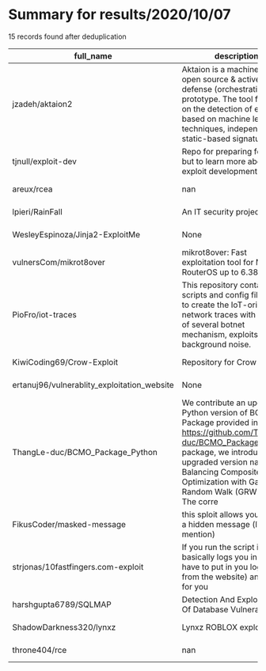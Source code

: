 
# Summary for results/2020/10/07
    
15 records found after deduplication

| full_name | description | html_url | matched_list | matched_count | pushed_at | size | stargazers_count | language | forks_count |
|---------------------------------------------|------------------------------------------------------------------------------------------------------------------------------------------------------------------------------------------------------------------------------------------------------------------|----------------------------------------------------------------|----------------|-----------------|---------------------------|--------|--------------------|------------|---------------|
| jzadeh/aktaion2 | Aktaion is a machine learning open source & active defense (orchestration) prototype. The tool focuses on the detection of exploits based on machine learning techniques, independent of static-based signatures. | https://github.com/jzadeh/aktaion2 | ['exploit'] | 1 | 2020-10-07 20:26:49+00:00 | 176920 | 40 | Python | 16 |
| tjnull/exploit-dev | Repo for preparing for OSCE but to learn more about exploit development | https://github.com/tjnull/exploit-dev | ['exploit'] | 1 | 2020-10-07 20:17:35+00:00 | 2 | 4 | Python | 1 |
| areux/rcea | nan | https://github.com/areux/rcea | ['rce'] | 1 | 2020-10-07 13:04:22+00:00 | 1600 | 0 | JavaScript | 0 |
| lpieri/RainFall | An IT security project | https://github.com/lpieri/RainFall | ['shellcode'] | 1 | 2020-10-07 12:52:14+00:00 | 39 | 1 | C | 1 |
| WesleyEspinoza/Jinja2-ExploitMe | None | https://github.com/WesleyEspinoza/Jinja2-ExploitMe | ['exploit'] | 1 | 2020-10-07 15:21:54+00:00 | 1539 | 0 | Python | 0 |
| vulnersCom/mikrot8over | mikrot8over: Fast exploitation tool for Mikrotik RouterOS up to 6.38.4 | https://github.com/vulnersCom/mikrot8over | ['exploit'] | 1 | 2020-10-07 06:08:20+00:00 | 7 | 102 | Python | 34 |
| PioFro/iot-traces | This repository contains scripts and config files used to create the IoT-oriented network traces with the use of several botnet mechanism, exploits and the background noise. | https://github.com/PioFro/iot-traces | ['exploit'] | 1 | 2020-10-07 14:15:35+00:00 | 6 | 1 | Python | 1 |
| KiwiCoding69/Crow-Exploit | Repository for Crow Exploit | https://github.com/KiwiCoding69/Crow-Exploit | ['exploit'] | 1 | 2020-10-07 19:22:37+00:00 | 1 | 0 | | 0 |
| ertanuj96/vulnerablity_exploitation_website | None | https://github.com/ertanuj96/vulnerablity_exploitation_website | ['exploit'] | 1 | 2020-10-07 04:58:05+00:00 | 0 | 0 | | 0 |
| ThangLe-duc/BCMO_Package_Python | We contribute an updated Python version of BCMO Package provided in https://github.com/ThangLe-duc/BCMO_Package. In this package, we introduce an upgraded version named Balancing Composite Motion Optimization with Gaussian Random Walk (GRW-BCMO). The corre | https://github.com/ThangLe-duc/BCMO_Package_Python | ['exploit'] | 1 | 2020-10-07 05:59:58+00:00 | 37 | 0 | | 0 |
| FikusCoder/masked-message | this sploit allows you to send a hidden message (link or mention) | https://github.com/FikusCoder/masked-message | ['sploit'] | 1 | 2020-10-07 09:36:31+00:00 | 3 | 0 | Python | 0 |
| strjonas/10fastfingers.com-exploit | If you run the script is basically logs you in (You have to put in you logindata from the website) and types for you | https://github.com/strjonas/10fastfingers.com-exploit | ['exploit'] | 1 | 2020-10-07 14:03:27+00:00 | 1 | 0 | | 0 |
| harshgupta6789/SQLMAP | Detection And Exploitation Of Database Vulnerabilities | https://github.com/harshgupta6789/SQLMAP | ['exploit'] | 1 | 2020-10-07 15:07:52+00:00 | 1080 | 0 | PHP | 0 |
| ShadowDarkness320/lynxz | Lynxz ROBLOX exploit. | https://github.com/ShadowDarkness320/lynxz | ['exploit'] | 1 | 2020-10-07 17:40:10+00:00 | 0 | 0 | | 0 |
| throne404/rce | nan | https://github.com/throne404/rce | ['rce'] | 1 | 2020-10-07 19:43:20+00:00 | 6 | 0 | Python | 0 |
